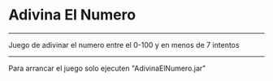 # Adivina El Numero
---------------------------------------------------------------------
Juego de adivinar el numero entre el 0-100 y en menos de 7 intentos

--------------------------------------------------------------------
Para arrancar el juego solo ejecuten "AdivinaElNumero.jar"
